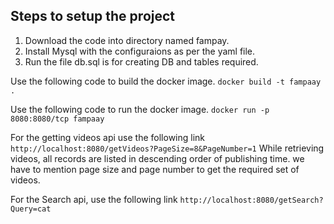 ## Steps to setup the project
1. Download the code into directory named fampay.
2. Install Mysql with the configuraions as per the yaml file.
3. Run the file db.sql is for creating DB and tables required.

Use the following code to build the docker image.
`docker build -t fampaay .  `

Use the following code to run the docker image.
`docker run -p 8080:8080/tcp fampaay`

For the getting videos api use the following link
`http://localhost:8080/getVideos?PageSize=8&PageNumber=1`
While retrieving videos, all records are listed in descending order of publishing time. we have to mention page size and page number to get the required set of videos.

For the Search api, use the following link
`http://localhost:8080/getSearch?Query=cat`